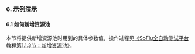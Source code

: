 ### 6. 示例演示

#### 6.1 如何新增资源池

本节将提供新增资源池时用到的具体参数值，操作过程见[《SoFlu全自动测试平台教程第1.1.3节：新增资源池》](https://gitee.com/feisuanyz/SoFlu-adp/blob/master/SoFlu%E5%85%A8%E8%87%AA%E5%8A%A8%E6%B5%8B%E8%AF%95%E5%B9%B3%E5%8F%B0%E6%95%99%E7%A8%8B/1.%20%E7%B3%BB%E7%BB%9F%E9%85%8D%E7%BD%AE/1.%20%E8%B5%84%E6%BA%90%E6%B1%A0%E9%85%8D%E7%BD%AE/3.%20%E6%96%B0%E5%A2%9E%E8%B5%84%E6%BA%90%E6%B1%A0.md)。
